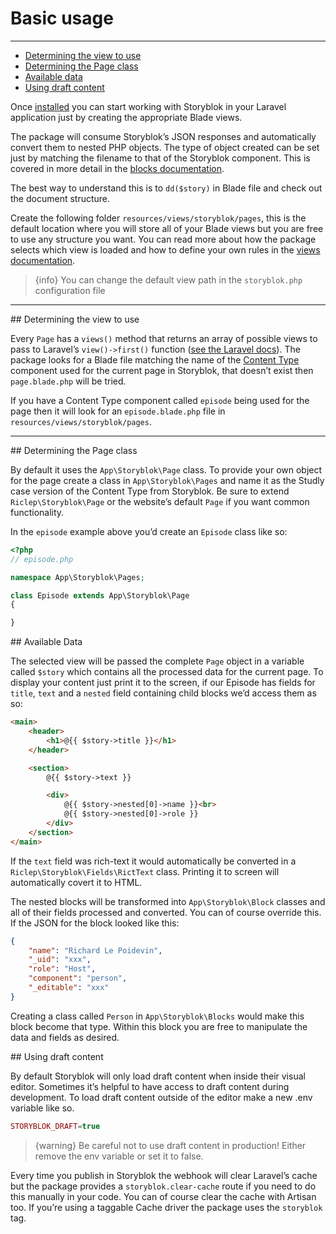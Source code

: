 # Basic usage

---

- [Determining the view to use](#determining-view)
- [Determining the Page class](#the-page-class)
- [Available data](#available-data)
- [Using draft content](#draft-content)


Once [installed](/{{route}}/{{version}}/installation) you can start working with Storyblok in your Laravel application just by creating the appropriate Blade views.

The package will consume Storyblok’s JSON responses and automatically convert them to nested PHP objects. The type of object created can be set just by matching the filename to that of the Storyblok component. This is covered in more detail in the [blocks documentation](/{{route}}/{{version}}/blocks).

The best way to understand this is to `dd($story)` in Blade file and check out the document structure.

Create the following folder `resources/views/storyblok/pages`, this is the default location where you will store all of your Blade views but you are free to use any structure you want. You can read more about how the package selects which view is loaded and how to define your own rules in the [views documentation](/{{route}}/{{version}}/views).

> {info} You can change the default view path in the `storyblok.php` configuration file

---

<a name="determining-view">
## Determining the view to use
</a>

Every `Page` has a `views()` method that returns an array of possible views to pass to Laravel’s `view()->first()` function ([see the Laravel docs](https://laravel.com/docs/7.x/views)). The package looks for a Blade file matching the name of the [Content Type](https://www.storyblok.com/docs/the-key-concept#content-types) component used for the current page in Storyblok, that doesn’t exist then `page.blade.php` will be tried.

If you have a Content Type component called `episode` being used for the page then it will look for an `episode.blade.php` file in `resources/views/storyblok/pages`.

---

<a name="the-page-class">
## Determining the Page class
</a>

By default it uses the `App\Storyblok\Page` class. To provide your own object for the page create a class in `App\Storyblok\Pages` and name it as the Studly case version of the Content Type from Storyblok. Be sure to extend `Riclep\Storyblok\Page` or the website’s default `Page` if you want common functionality.

In the `episode` example above you’d create an `Episode` class like so:

```php
<?php
// episode.php

namespace App\Storyblok\Pages;

class Episode extends App\Storyblok\Page
{

}
```

<a name="available-data">
## Available Data
</a>

The selected view will be passed the complete `Page` object in a variable called `$story` which contains all the processed data for the current page. To display your content just print it to the screen, if our Episode has fields for `title`, `text` and a `nested` field containing child blocks we’d access them as so:

```html
<main>
    <header>
        <h1>@{{ $story->title }}</h1>
    </header>

    <section>
        @{{ $story->text }}

        <div>
        	@{{ $story->nested[0]->name }}<br>
        	@{{ $story->nested[0]->role }}
        </div>
    </section>
</main>

```

If the `text` field was rich-text it would automatically be converted in a `Riclep\Storyblok\Fields\RictText` class. Printing it to screen will automatically covert it to HTML.

The nested blocks will be transformed into `App\Storyblok\Block` classes and all of their fields processed and converted. You can of course override this. If the JSON for the block looked like this:

```json
{
    "name": "Richard Le Poidevin",
    "_uid": "xxx",
    "role": "Host",
    "component": "person",
    "_editable": "xxx"
}
```

Creating a class called `Person` in `App\Storyblok\Blocks` would make this block become that type. Within this block you are free to manipulate the data and fields as desired.



<a name="draft-content">
## Using draft content
</a>

By default Storyblok will only load draft content when inside their visual editor. Sometimes it’s helpful to have access to draft content during development. To load draft content outside of the editor make a new .env variable like so.

```php
STORYBLOK_DRAFT=true
```

> {warning} Be careful not to use draft content in production! Either remove the env variable or set it to false.


Every time you publish in Storyblok the webhook will clear Laravel’s cache but the package provides a `storyblok.clear-cache` route if you need to do this manually in your code. You can of course clear the cache with Artisan too. If you’re using a taggable Cache driver the package uses the `storyblok` tag.